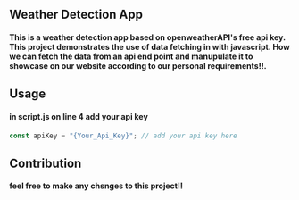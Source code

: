 ## Weather Detection App

#### This is a weather detection app based on openweatherAPI's free api key. This project demonstrates the use of data fetching in with javascript. How we can fetch the data from an api end point and manupulate it to showcase on our website according to our personal requirements!!.

## Usage

#### in script.js on line 4 add your api key 

```javascript
const apiKey = "{Your_Api_Key}"; // add your api key here
```

## Contribution 

#### feel free to make any chsnges to this project!!
